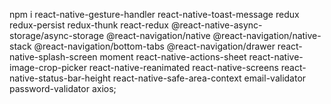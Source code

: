 npm i react-native-gesture-handler react-native-toast-message redux redux-persist redux-thunk react-redux @react-native-async-storage/async-storage @react-navigation/native @react-navigation/native-stack @react-navigation/bottom-tabs @react-navigation/drawer react-native-splash-screen moment react-native-actions-sheet  react-native-image-crop-picker react-native-reanimated react-native-screens react-native-status-bar-height react-native-safe-area-context email-validator password-validator axios;

